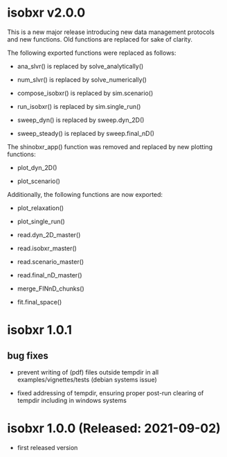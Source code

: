# isobxr v2.0.0

This is a new major release introducing new data management protocols and new functions.
Old functions are replaced for sake of clarity.

The following exported functions were replaced as follows:

* ana_slvr() is replaced by solve_analytically()

* num_slvr() is replaced by solve_numerically()

* compose_isobxr() is replaced by sim.scenario()

* run_isobxr() is replaced by sim.single_run()

* sweep_dyn() is replaced by sweep.dyn_2D()

* sweep_steady() is replaced by sweep.final_nD()

The shinobxr_app() function was removed and replaced by new plotting functions:

* plot_dyn_2D()

* plot_scenario()

Additionally, the following functions are now exported:

* plot_relaxation()

* plot_single_run()

* read.dyn_2D_master()

* read.isobxr_master()

* read.scenario_master()

* read.final_nD_master()

* merge_FINnD_chunks()

* fit.final_space()

# isobxr 1.0.1

## bug fixes

* prevent writing of (pdf) files outside tempdir in all examples/vignettes/tests (debian systems issue)

* fixed addressing of tempdir, ensuring proper post-run clearing of tempdir including in windows systems

# isobxr 1.0.0 (Released: 2021-09-02)

* first released version
